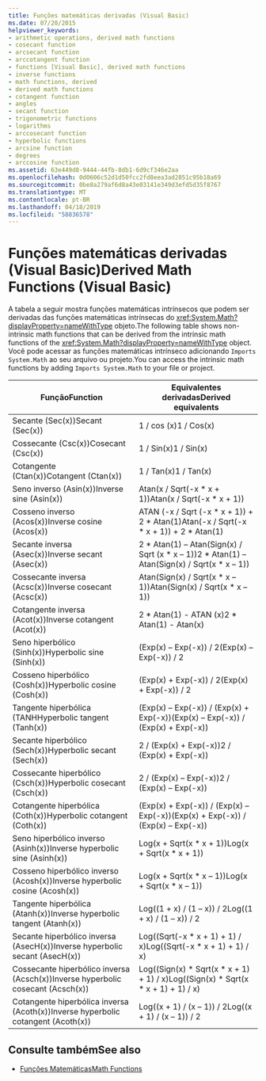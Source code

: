 ```yaml
---
title: Funções matemáticas derivadas (Visual Basic)
ms.date: 07/20/2015
helpviewer_keywords:
- arithmetic operations, derived math functions
- cosecant function
- arcsecant function
- arccotangent function
- functions [Visual Basic], derived math functions
- inverse functions
- math functions, derived
- derived math functions
- cotangent function
- angles
- secant function
- trigonometric functions
- logarithms
- arccosecant function
- hyperbolic functions
- arcsine function
- degrees
- arccosine function
ms.assetid: 63e449d8-9444-44fb-8db1-6d9cf346e2aa
ms.openlocfilehash: 0d0606c52d1d50fcc2fd8eea3ad2851c95b18a69
ms.sourcegitcommit: 0be8a279af6d8a43e03141e349d3efd5d35f8767
ms.translationtype: MT
ms.contentlocale: pt-BR
ms.lasthandoff: 04/18/2019
ms.locfileid: "58836578"
---
```

# <a name="derived-math-functions-visual-basic"></a><span data-ttu-id="205f0-102">Funções matemáticas derivadas (Visual Basic)</span><span class="sxs-lookup"><span data-stu-id="205f0-102">Derived Math Functions (Visual Basic)</span></span>
<span data-ttu-id="205f0-103">A tabela a seguir mostra funções matemáticas intrínsecos que podem ser derivadas das funções matemáticas intrínsecas do <xref:System.Math?displayProperty=nameWithType> objeto.</span><span class="sxs-lookup"><span data-stu-id="205f0-103">The following table shows non-intrinsic math functions that can be derived from the intrinsic math functions of the <xref:System.Math?displayProperty=nameWithType> object.</span></span> <span data-ttu-id="205f0-104">Você pode acessar as funções matemáticas intrínseco adicionando `Imports System.Math` ao seu arquivo ou projeto.</span><span class="sxs-lookup"><span data-stu-id="205f0-104">You can access the intrinsic math functions by adding `Imports System.Math` to your file or project.</span></span>  
  
|<span data-ttu-id="205f0-105">Função</span><span class="sxs-lookup"><span data-stu-id="205f0-105">Function</span></span>|<span data-ttu-id="205f0-106">Equivalentes derivadas</span><span class="sxs-lookup"><span data-stu-id="205f0-106">Derived equivalents</span></span>|  
|--------------|-------------------------|  
|<span data-ttu-id="205f0-107">Secante (Sec(x))</span><span class="sxs-lookup"><span data-stu-id="205f0-107">Secant (Sec(x))</span></span>|<span data-ttu-id="205f0-108">1 / cos (x)</span><span class="sxs-lookup"><span data-stu-id="205f0-108">1 / Cos(x)</span></span>|  
|<span data-ttu-id="205f0-109">Cossecante (Csc(x))</span><span class="sxs-lookup"><span data-stu-id="205f0-109">Cosecant (Csc(x))</span></span>|<span data-ttu-id="205f0-110">1 / Sin(x)</span><span class="sxs-lookup"><span data-stu-id="205f0-110">1 / Sin(x)</span></span>|  
|<span data-ttu-id="205f0-111">Cotangente (Ctan(x))</span><span class="sxs-lookup"><span data-stu-id="205f0-111">Cotangent (Ctan(x))</span></span>|<span data-ttu-id="205f0-112">1 / Tan(x)</span><span class="sxs-lookup"><span data-stu-id="205f0-112">1 / Tan(x)</span></span>|  
|<span data-ttu-id="205f0-113">Seno inverso (Asin(x))</span><span class="sxs-lookup"><span data-stu-id="205f0-113">Inverse sine (Asin(x))</span></span>|<span data-ttu-id="205f0-114">Atan(x / Sqrt(-x \* x + 1))</span><span class="sxs-lookup"><span data-stu-id="205f0-114">Atan(x / Sqrt(-x \* x + 1))</span></span>|  
|<span data-ttu-id="205f0-115">Cosseno inverso (Acos(x))</span><span class="sxs-lookup"><span data-stu-id="205f0-115">Inverse cosine (Acos(x))</span></span>|<span data-ttu-id="205f0-116">ATAN (-x / Sqrt (-x \* x + 1)) + 2 \* Atan(1)</span><span class="sxs-lookup"><span data-stu-id="205f0-116">Atan(-x / Sqrt(-x \* x + 1)) + 2 \* Atan(1)</span></span>|  
|<span data-ttu-id="205f0-117">Secante inversa (Asec(x))</span><span class="sxs-lookup"><span data-stu-id="205f0-117">Inverse secant (Asec(x))</span></span>|<span data-ttu-id="205f0-118">2 \* Atan(1) – Atan(Sign(x) / Sqrt (x \* x – 1))</span><span class="sxs-lookup"><span data-stu-id="205f0-118">2 \* Atan(1) – Atan(Sign(x) / Sqrt(x \* x – 1))</span></span>|  
|<span data-ttu-id="205f0-119">Cossecante inversa (Acsc(x))</span><span class="sxs-lookup"><span data-stu-id="205f0-119">Inverse cosecant (Acsc(x))</span></span>|<span data-ttu-id="205f0-120">Atan(Sign(x) / Sqrt(x \* x – 1))</span><span class="sxs-lookup"><span data-stu-id="205f0-120">Atan(Sign(x) / Sqrt(x \* x – 1))</span></span>|  
|<span data-ttu-id="205f0-121">Cotangente inversa (Acot(x))</span><span class="sxs-lookup"><span data-stu-id="205f0-121">Inverse cotangent (Acot(x))</span></span>|<span data-ttu-id="205f0-122">2 \* Atan(1) - ATAN (x)</span><span class="sxs-lookup"><span data-stu-id="205f0-122">2 \* Atan(1) - Atan(x)</span></span>|  
|<span data-ttu-id="205f0-123">Seno hiperbólico (Sinh(x))</span><span class="sxs-lookup"><span data-stu-id="205f0-123">Hyperbolic sine (Sinh(x))</span></span>|<span data-ttu-id="205f0-124">(Exp(x) – Exp(-x)) / 2</span><span class="sxs-lookup"><span data-stu-id="205f0-124">(Exp(x) – Exp(-x)) / 2</span></span>|  
|<span data-ttu-id="205f0-125">Cosseno hiperbólico (Cosh(x))</span><span class="sxs-lookup"><span data-stu-id="205f0-125">Hyperbolic cosine (Cosh(x))</span></span>|<span data-ttu-id="205f0-126">(Exp(x) + Exp(-x)) / 2</span><span class="sxs-lookup"><span data-stu-id="205f0-126">(Exp(x) + Exp(-x)) / 2</span></span>|  
|<span data-ttu-id="205f0-127">Tangente hiperbólica (TANH</span><span class="sxs-lookup"><span data-stu-id="205f0-127">Hyperbolic tangent (Tanh(x))</span></span>|<span data-ttu-id="205f0-128">(Exp(x) – Exp(-x)) / (Exp(x) + Exp(-x))</span><span class="sxs-lookup"><span data-stu-id="205f0-128">(Exp(x) – Exp(-x)) / (Exp(x) + Exp(-x))</span></span>|  
|<span data-ttu-id="205f0-129">Secante hiperbólico (Sech(x))</span><span class="sxs-lookup"><span data-stu-id="205f0-129">Hyperbolic secant (Sech(x))</span></span>|<span data-ttu-id="205f0-130">2 / (Exp(x) + Exp(-x))</span><span class="sxs-lookup"><span data-stu-id="205f0-130">2 / (Exp(x) + Exp(-x))</span></span>|  
|<span data-ttu-id="205f0-131">Cossecante hiperbólico (Csch(x))</span><span class="sxs-lookup"><span data-stu-id="205f0-131">Hyperbolic cosecant (Csch(x))</span></span>|<span data-ttu-id="205f0-132">2 / (Exp(x) – Exp(-x))</span><span class="sxs-lookup"><span data-stu-id="205f0-132">2 / (Exp(x) – Exp(-x))</span></span>|  
|<span data-ttu-id="205f0-133">Cotangente hiperbólica (Coth(x))</span><span class="sxs-lookup"><span data-stu-id="205f0-133">Hyperbolic cotangent (Coth(x))</span></span>|<span data-ttu-id="205f0-134">(Exp(x) + Exp(-x)) / (Exp(x) – Exp(-x))</span><span class="sxs-lookup"><span data-stu-id="205f0-134">(Exp(x) + Exp(-x)) / (Exp(x) – Exp(-x))</span></span>|  
|<span data-ttu-id="205f0-135">Seno hiperbólico inverso (Asinh(x))</span><span class="sxs-lookup"><span data-stu-id="205f0-135">Inverse hyperbolic sine (Asinh(x))</span></span>|<span data-ttu-id="205f0-136">Log(x + Sqrt(x \* x + 1))</span><span class="sxs-lookup"><span data-stu-id="205f0-136">Log(x + Sqrt(x \* x + 1))</span></span>|  
|<span data-ttu-id="205f0-137">Cosseno hiperbólico inverso (Acosh(x))</span><span class="sxs-lookup"><span data-stu-id="205f0-137">Inverse hyperbolic cosine (Acosh(x))</span></span>|<span data-ttu-id="205f0-138">Log(x + Sqrt(x \* x – 1))</span><span class="sxs-lookup"><span data-stu-id="205f0-138">Log(x + Sqrt(x \* x – 1))</span></span>|  
|<span data-ttu-id="205f0-139">Tangente hiperbólica (Atanh(x))</span><span class="sxs-lookup"><span data-stu-id="205f0-139">Inverse hyperbolic tangent (Atanh(x))</span></span>|<span data-ttu-id="205f0-140">Log((1 + x) / (1 – x)) / 2</span><span class="sxs-lookup"><span data-stu-id="205f0-140">Log((1 + x) / (1 – x)) / 2</span></span>|  
|<span data-ttu-id="205f0-141">Secante hiperbólico inversa (AsecH(x))</span><span class="sxs-lookup"><span data-stu-id="205f0-141">Inverse hyperbolic secant (AsecH(x))</span></span>|<span data-ttu-id="205f0-142">Log((Sqrt(-x \* x + 1) + 1) / x)</span><span class="sxs-lookup"><span data-stu-id="205f0-142">Log((Sqrt(-x \* x + 1) + 1) / x)</span></span>|  
|<span data-ttu-id="205f0-143">Cossecante hiperbólico inversa (Acsch(x))</span><span class="sxs-lookup"><span data-stu-id="205f0-143">Inverse hyperbolic cosecant (Acsch(x))</span></span>|<span data-ttu-id="205f0-144">Log((Sign(x) \* Sqrt(x \* x + 1) + 1) / x)</span><span class="sxs-lookup"><span data-stu-id="205f0-144">Log((Sign(x) \* Sqrt(x \* x + 1) + 1) / x)</span></span>|  
|<span data-ttu-id="205f0-145">Cotangente hiperbólica inversa (Acoth(x))</span><span class="sxs-lookup"><span data-stu-id="205f0-145">Inverse hyperbolic cotangent (Acoth(x))</span></span>|<span data-ttu-id="205f0-146">Log((x + 1) / (x – 1)) / 2</span><span class="sxs-lookup"><span data-stu-id="205f0-146">Log((x + 1) / (x – 1)) / 2</span></span>|  
  
## <a name="see-also"></a><span data-ttu-id="205f0-147">Consulte também</span><span class="sxs-lookup"><span data-stu-id="205f0-147">See also</span></span>

- [<span data-ttu-id="205f0-148">Funções Matemáticas</span><span class="sxs-lookup"><span data-stu-id="205f0-148">Math Functions</span></span>](../../../visual-basic/language-reference/functions/math-functions.md)
